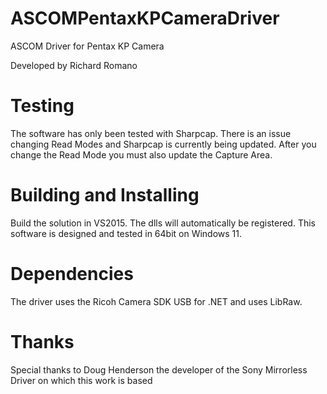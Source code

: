 # ASCOMPentaxKPCameraDriver

ASCOM Driver for Pentax KP Camera

Developed by Richard Romano

# Testing

The software has only been tested with Sharpcap.  There is an issue changing Read Modes and Sharpcap is currently being updated.  After you change the Read Mode you must also update the Capture Area.

# Building and Installing

Build the solution in VS2015.  The dlls will automatically be registered.  This software is designed and tested in 64bit on Windows 11.

# Dependencies

The driver uses the Ricoh Camera SDK USB for .NET and uses LibRaw.

# Thanks

Special thanks to Doug Henderson the developer of the Sony Mirrorless Driver on which this work is based
